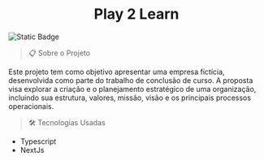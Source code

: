
<h1 align="center">Play 2 Learn</h1>

![Static Badge](https://img.shields.io/badge/Status-Pausado-green)

> 📋
> Sobre o Projeto

Este projeto tem como objetivo apresentar uma empresa fictícia, desenvolvida como parte do trabalho de conclusão de curso. A proposta visa explorar a criação e o planejamento estratégico de uma organização, incluindo sua estrutura, valores, missão, visão e os principais processos operacionais. 

> 🛠️ Tecnologias Usadas

- Typescript
- NextJs
